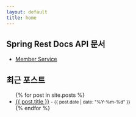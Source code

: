 ```yaml
---
layout: default
title: home
---
```



<h2>Spring Rest Docs API 문서</h2>
<ul>
  <li>
    <a href="/docs/member-service/">Member Service</a>
  </li>
</ul>

<h2>최근 포스트</h2>

<ul>
  {% for post in site.posts %}
    <li>
      <a href="{{ post.url }}">{{ post.title }}</a>
      <small> - {{ post.date | date: "%Y-%m-%d" }}</small>
    </li>
  {% endfor %}
</ul>

